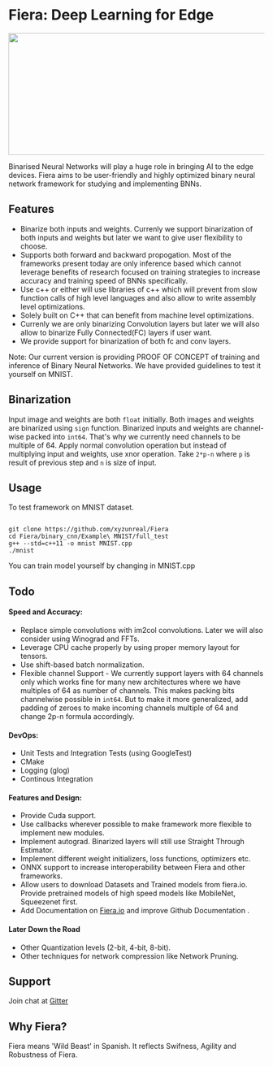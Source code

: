 # Fiera: Deep Learning for Edge 

<p align="center">
<img src="https://raw.githubusercontent.com/xyzunreal/Fiera/master/images/fiera.png" width = 650 height = 240/>
</p>


Binarised Neural Networks will play a huge role in bringing AI to the edge devices. Fiera aims to be user-friendly and highly optimized binary neural network framework for studying and implementing BNNs.

## Features

* Binarize both inputs and weights. Currenly we support binarization of both inputs and weights but later we want to give user flexibility to choose.
* Supports both forward and backward propogation. Most of the frameworks present today are only inference based which cannot leverage benefits of research focused on training strategies to increase accuracy and training speed of BNNs specifically.
* Use c++ or either will use libraries of c++ which will prevent from slow function calls of high level languages and also allow to write assembly level optimizations.
* Solely built on C++ that can benefit from machine level optimizations.
* Currenly we are only binarizing Convolution layers but later we will also allow to binarize Fully Connected(FC) layers if user want.
* We provide support for binarization of both fc and conv layers.


Note: Our current version is providing PROOF OF CONCEPT of training and inference of  Binary Neural Networks. We have provided guidelines to test it yourself on MNIST.

## Binarization

Input image and weights are both `float` initially. Both images and weights are binarized using `sign` function.
Binarized inputs and weights are channel-wise packed into `int64`. That's why we currently need channels to be multiple of 64.
Apply normal convolution operation but instead of multiplying input and weights, use xnor operation.
Take `2*p-n` where `p` is result of previous step and `n` is size of input.

## Usage

To test framework on MNIST dataset.

```

git clone https://github.com/xyzunreal/Fiera
cd Fiera/binary_cnn/Example\ MNIST/full_test
g++ --std=c++11 -o mnist MNIST.cpp
./mnist

```

You can train model yourself by changing in MNIST.cpp

## Todo

#### Speed and Accuracy:

* Replace simple convolutions with im2col convolutions. Later we will also consider using Winograd and FFTs.
* Leverage CPU cache properly by using proper memory layout for tensors.
* Use shift-based batch normalization.
* Flexible channel Support -  We currently support layers with 64 channels only which works fine for many new architectures where we have multiples of 64 as number of channels. This makes packing bits channelwise possible in `int64`.  But to make it more generalized, add padding of zeroes to make incoming channels multiple of 64 and change 2p-n formula accordingly.

#### DevOps:

* Unit Tests and Integration Tests (using GoogleTest)
* CMake
* Logging (glog)
* Continous Integration

#### Features and Design:

* Provide Cuda support.
* Use callbacks wherever possible to make framework more flexible to implement new modules.
* Implement autograd. Binarized layers will still use Straight Through Estimator.
* Implement different weight initializers, loss functions, optimizers etc.
* ONNX support to increase interoperability between Fiera and other frameworks.
* Allow users to download Datasets and Trained models from fiera.io. Provide pretrained models of high speed models like MobileNet, Squeezenet first.
* Add Documentation on [Fiera.io](fiera.io) and improve Github Documentation .

#### Later Down the Road

* Other Quantization levels (2-bit, 4-bit, 8-bit).
* Other techniques for network compression like Network Pruning.

## Support

Join chat at [Gitter](https://https://gitter.im/Fiera-UnrealAI/)
 
## Why Fiera?

Fiera means 'Wild Beast' in Spanish. It reflects Swifness, Agility and Robustness of Fiera.
